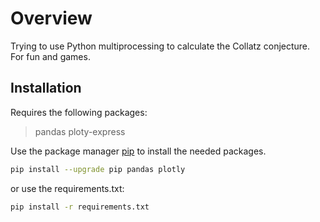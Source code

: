 # Overview

Trying to use Python multiprocessing to calculate the Collatz conjecture.
For fun and games.

## Installation

Requires the following packages:

> pandas
> ploty-express

Use the package manager [pip](https://pip.pypa.io/en/stable/) to install the needed packages.

```bash
pip install --upgrade pip pandas plotly
```

or use the requirements.txt:

```bash
pip install -r requirements.txt
```
